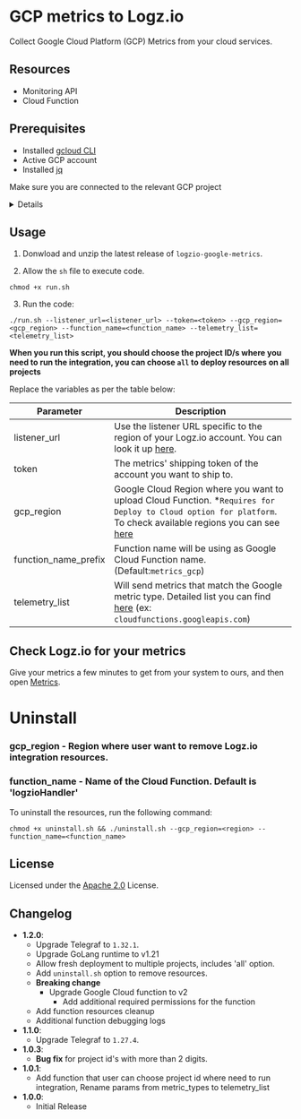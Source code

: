 # GCP metrics to Logz.io

Collect Google Cloud Platform (GCP) Metrics from your cloud services.

## Resources

-   Monitoring API
-   Cloud Function

## Prerequisites

-   Installed [gcloud CLI](https://cloud.google.com/sdk/docs/install)
-   Active GCP account
-   Installed [jq](https://stedolan.github.io/jq/download/)

Make sure you are connected to the relevant GCP project

<details>1. Log in to your GCP account:

```shell
gcloud auth login
```

2. Navigate to the relevant project.

3. Set the `project id` for the project that you want to collect metrics from:

```shell
gcloud config set project <PROJECT_ID>
```

Replace `<PROJECT_ID>` with the relevant project Id.</details>

## Usage

1. Donwload and unzip the latest release of `logzio-google-metrics`.

2. Allow the `sh` file to execute code.

```shell
chmod +x run.sh
```

3. Run the code:

```
./run.sh --listener_url=<listener_url> --token=<token> --gcp_region=<gcp_region> --function_name=<function_name> --telemetry_list=<telemetry_list>
```

<b>When you run this script, you should choose the project ID/s where you need to run the integration, you can choose `all` to deploy resources on all projects</b>

Replace the variables as per the table below:

| Parameter            | Description                                                                                                                                                                                                         |
| -------------------- | ------------------------------------------------------------------------------------------------------------------------------------------------------------------------------------------------------------------- |
| listener_url         | Use the listener URL specific to the region of your Logz.io account. You can look it up [here](https://docs.logz.io/user-guide/accounts/account-region.html).                                                       |
| token                | The metrics' shipping token of the account you want to ship to.                                                                                                                                                     |
| gcp_region           | Google Cloud Region where you want to upload Cloud Function. \*`Requires for Deploy to Cloud option for platform`. To check available regions you can see [here](https://cloud.google.com/functions/docs/locations) |
| function_name_prefix | Function name will be using as Google Cloud Function name. (Default:`metrics_gcp`)                                                                                                                                  |
| telemetry_list       | Will send metrics that match the Google metric type. Detailed list you can find [here](https://cloud.google.com/monitoring/api/metrics_gcp) (ex: `cloudfunctions.googleapis.com`)                                   |

## Check Logz.io for your metrics

Give your metrics a few minutes to get from your system to ours, and then open [Metrics](https://app.logz.io/#/dashboard/metrics).

# Uninstall

###  gcp_region - Region where user want to remove Logz.io integration resources.
###  function_name - Name of the Cloud Function. Default is 'logzioHandler'

To uninstall the resources, run the following command:

```shell
chmod +x uninstall.sh && ./uninstall.sh --gcp_region=<region> --function_name=<function_name>
```

## License

Licensed under the [Apache 2.0](http://apache.org/licenses/LICENSE-2.0.txt) License.

## Changelog
- **1.2.0**:
  - Upgrade Telegraf to `1.32.1`.
  - Upgrade GoLang runtime to v1.21
  - Allow fresh deployment to multiple projects, includes 'all' option.
  - Add `uninstall.sh` option to remove resources.
  - **Breaking change**
    - Upgrade Google Cloud function to v2
      - Add additional required permissions for the function
  - Add function resources cleanup
  - Additional function debugging logs  
- **1.1.0**:
  - Upgrade Telegraf to `1.27.4`.
- **1.0.3**:
    - **Bug fix** for project id's with more than 2 digits.
- **1.0.1**:
    - Add function that user can choose project id where need to run integration, Rename params from metric_types to telemetry_list
- **1.0.0**:
    - Initial Release
